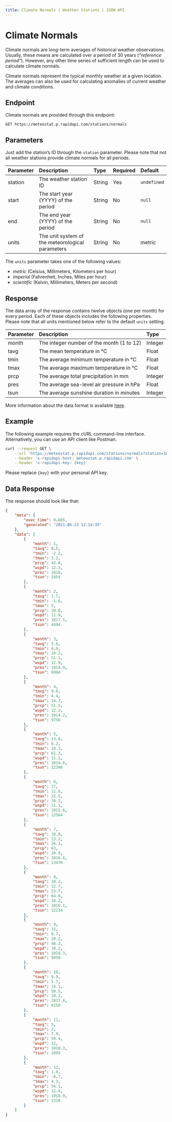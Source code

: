 ```yaml
---
title: Climate Normals | Weather Stations | JSON API
---
```


# Climate Normals

Climate normals are long-term averages of historical weather observations. Usually, these means are calculated over a period of 30 years (_“reference period“_). However, any other time series of sufficient length can be used to calculate climate normals.

Climate normals represent the typical monthly weather at a given location. The averages can also be used for calculating anomalies of current weather and climate conditions.

## Endpoint

Climate normals are provided through this endpoint:

```
GET https://meteostat.p.rapidapi.com/stations/normals
```

## Parameters

Just add the station’s ID through the `station` parameter. Please note that not all weather stations provide climate normals for all periods.

| **Parameter** | **Description**                                  | **Type** | **Required** | **Default** |
|:--------------|:-------------------------------------------------|:---------|:-------------|:------------|
| station       | The weather station ID                           | String   | Yes          | `undefined` |
| start         | The start year (YYYY) of the period              | String   | No           | `null`      |
| end           | The end year (YYYY) of the period                | String   | No           | `null`      |
| units         | The unit system of the meteorological parameters | String   | No           | metric      |

The `units` parameter takes one of the following values:

* _metric_ (Celsius, Millimeters, Kilometers per hour)
* _imperial_ (Fahrenheit, Inches, Miles per hour)
* _scientific_ (Kelvin, Millimeters, Meters per second)

## Response

The data array of the response contains twelve objects (one per month) for every period. Each of these objects includes the following properties. Please note that all units mentioned below refer to the default `units` setting.

| **Parameter** | **Description**                            | **Type** |
|:--------------|:-------------------------------------------|:---------|
| month         | The integer number of the month (1 to 12)  | Integer  |
| tavg          | The mean temperature in °C                 | Float    |
| tmin          | The average minimum temperature in °C      | Float    |
| tmax          | The average maximum temperature in °C      | Float    |
| prcp          | The average total precipitation in mm      | Integer  |
| pres          | The average sea-level air pressure in hPa  | Float    |
| tsun          | The average sunshine duration in minutes   | Integer  |

More information about the data format is available [here](/formats.html).

## Example

The following example requires the cURL command-line interface. Alternatively, you can use an API client like Postman.

```sh
curl --request GET \
	--url 'https://meteostat.p.rapidapi.com/stations/normals?station=10637&start=1961&end=1990' \
	--header 'x-rapidapi-host: meteostat.p.rapidapi.com' \
	--header 'x-rapidapi-key: {key}'
```

Please replace `{key}` with your personal API key.

## Data Response

The response should look like that:

```json
{
    "meta": {
        "exec_time": 0.885,
        "generated": "2021-06-23 12:14:35"
    },
    "data": [
        {
            "month": 1,
            "tavg": 0.5,
            "tmin": -2.2,
            "tmax": 3.2,
            "prcp": 43.8,
            "wspd": 12.3,
            "pres": 1018,
            "tsun": 2454
        },
        {
            "month": 2,
            "tavg": 1.7,
            "tmin": -1.6,
            "tmax": 5,
            "prcp": 39.8,
            "wspd": 11.9,
            "pres": 1017.5,
            "tsun": 4494
        },
        {
            "month": 3,
            "tavg": 5.6,
            "tmin": 0.9,
            "tmax": 10.2,
            "prcp": 51.1,
            "wspd": 12.9,
            "pres": 1014.9,
            "tsun": 6984
        },
        {
            "month": 4,
            "tavg": 9.6,
            "tmin": 4.4,
            "tmax": 14.7,
            "prcp": 51.5,
            "wspd": 12.2,
            "pres": 1014.2,
            "tsun": 9756
        },
        {
            "month": 5,
            "tavg": 13.8,
            "tmin": 8.2,
            "tmax": 19.3,
            "prcp": 61.3,
            "wspd": 11.1,
            "pres": 1014.6,
            "tsun": 12390
        },
        {
            "month": 6,
            "tavg": 17,
            "tmin": 11.6,
            "tmax": 22.5,
            "prcp": 70.2,
            "wspd": 11.1,
            "pres": 1015.6,
            "tsun": 12564
        },
        {
            "month": 7,
            "tavg": 18.8,
            "tmin": 13.2,
            "tmax": 24.3,
            "prcp": 63,
            "wspd": 10.9,
            "pres": 1016.6,
            "tsun": 13470
        },
        {
            "month": 8,
            "tavg": 18.2,
            "tmin": 12.7,
            "tmax": 23.7,
            "prcp": 64.8,
            "wspd": 10.2,
            "pres": 1016.1,
            "tsun": 12234
        },
        {
            "month": 9,
            "tavg": 15,
            "tmin": 9.7,
            "tmax": 20.2,
            "prcp": 48.3,
            "wspd": 10.2,
            "pres": 1018.3,
            "tsun": 9450
        },
        {
            "month": 10,
            "tavg": 9.9,
            "tmin": 5.7,
            "tmax": 14.1,
            "prcp": 50.5,
            "wspd": 10.1,
            "pres": 1017.6,
            "tsun": 6150
        },
        {
            "month": 11,
            "tavg": 5,
            "tmin": 2,
            "tmax": 7.9,
            "prcp": 59.4,
            "wspd": 12,
            "pres": 1018.3,
            "tsun": 2904
        },
        {
            "month": 12,
            "tavg": 1.8,
            "tmin": -0.7,
            "tmax": 4.3,
            "prcp": 54.1,
            "wspd": 12.4,
            "pres": 1016.9,
            "tsun": 2310
        }
    ]
}
```

